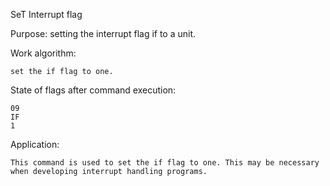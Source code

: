 SeT Interrupt flag 

Purpose: setting the interrupt flag if to a unit.

Work algorithm:

	set the if flag to one.

State of flags after command execution:

	09
	IF
	1

Application:

	This command is used to set the if flag to one. This may be necessary when developing interrupt handling programs.